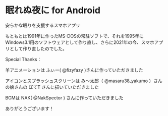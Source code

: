 # 眠れぬ夜に for Android
安らかな眠りを支援するスマホアプリ

もともとは1991年に作ったMS-DOSの常駐ソフトで、それを1995年にWindows3.1用のソフトウェアとして作り直し、さらに2021年の今、スマホアプリとして作り直したのでした。

Special Thanks：

羊アニメーションは ふぃー( @fizyfazy )さんに作っていただきました

アイコンとスプラッシュスクリーンは み～太郎（ @masaru38_yakumo ）さんの娘さんの ぽてT さんに描いていただきました

BGMは NAK( @NakSpector ) さんに作っていただきました

ありがとうございます！
